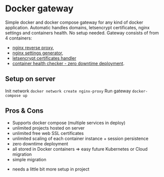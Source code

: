 # Docker gateway
Simple docker and docker compose gateway for any kind of docker application. Automatic handles domains, letsencrypt certificates, nginx settings and containers health. No setup needed. Gateway consists of from 4 containers:
* [nginx reverse proxy](https://github.com/jwilder/nginx-proxy),
* [nginx settings generator](https://github.com/jwilder/docker-gen),
* [letsencrypt certificates handler](https://github.com/JrCs/docker-letsencrypt-nginx-proxy-companion)
* [container health checker - zero downtime deployment](https://github.com/goodservers/docker-doctor).

## Setup on server
Init network `docker network create nginx-proxy`
Run gateway `docker-compose up`

## Pros & Cons
+ Supports docker compose (multiple services in deploy)
+ unlimited projects hosted on server
+ unlimited free web SSL certificates
+ unlimited scaling of each container instance + session persistence
+ zero downtime deployment
+ all stored in Docker containers => easy future Kubernetes or Cloud migration
+ simple migration
- needs a little bit more setup in project
